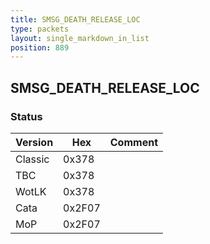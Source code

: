 ```yaml
---
title: SMSG_DEATH_RELEASE_LOC
type: packets
layout: single_markdown_in_list
position: 889
---
```


## SMSG_DEATH_RELEASE_LOC

### Status

Version    | Hex        | Comment
---------- | ---------- | ---------- 
Classic    | 0x378      | 
TBC        | 0x378      | 
WotLK      | 0x378      | 
Cata       | 0x2F07     | 
MoP        | 0x2F07     | 